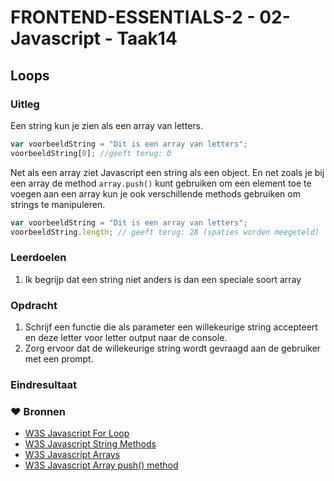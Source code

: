 # FRONTEND-ESSENTIALS-2 - 02-Javascript - Taak14

## Loops

### Uitleg

Een string kun je zien als een array van letters. 

```js
var voorbeeldString = "Dit is een array van letters";
voorbeeldString[0]; //geeft terug: D
```
Net als een array ziet Javascript een string als een object. En net zoals je bij een array de method `array.push()` kunt gebruiken om een element toe te voegen aan een array kun je ook verschillende methods gebruiken om strings te manipuleren.

```js
var voorbeeldString = "Dit is een array van letters";
voorbeeldString.length; // geeft terug: 28 (spaties worden meegeteld)
```

### Leerdoelen

1. Ik begrijp dat een string niet anders is dan een speciale soort array

### Opdracht

1. Schrijf een functie die als parameter een willekeurige string accepteert en deze letter voor letter output naar de console.
2. Zorg ervoor dat de willekeurige string wordt gevraagd aan de gebruiker met een prompt.

### Eindresultaat


### :heart: Bronnen

* [W3S Javascript For Loop](https://www.w3schools.com/js/js_loop_for.asp)
* [W3S Javascript String Methods](https://www.w3schools.com/js/js_string_methods.asp)  
* [W3S Javascript Arrays](https://www.w3schools.com/js/js_arrays.asp)  
* [W3S Javascript Array push() method](https://www.w3schools.com/jsref/jsref_push.asp)